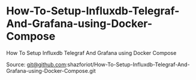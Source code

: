 # How-To-Setup-Influxdb-Telegraf-And-Grafana-using-Docker-Compose

How To Setup Influxdb Telegraf And Grafana using Docker Compose

Source: git@github.com:shazforiot/How-To-Setup-Influxdb-Telegraf-And-Grafana-using-Docker-Compose.git
